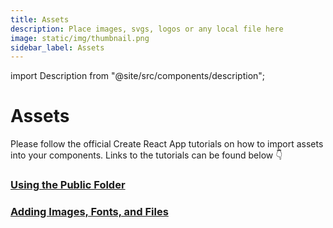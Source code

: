 ```yaml
---
title: Assets
description: Place images, svgs, logos or any local file here
image: static/img/thumbnail.png
sidebar_label: Assets
---
```


import Description from "@site/src/components/description";

# Assets

<Description
  text="Place images, svgs, logos or any local file here"
/>

Please follow the official Create React App tutorials on how to import assets into your components. Links to the tutorials can be found below 👇

### [**Using the Public Folder**](https://create-react-app.dev/docs/using-the-public-folder/)

### [**Adding Images, Fonts, and Files**](https://create-react-app.dev/docs/adding-images-fonts-and-files/)
